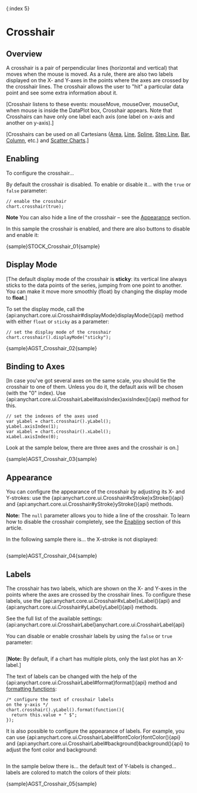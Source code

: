 {:index 5}
# Crosshair

## Overview

A crosshair is a pair of perpendicular lines (horizontal and vertical) that moves when the mouse is moved. As a rule, there are also two labels displayed on the X- and Y-axes in the points where the axes are crossed by the crosshair lines. The crosshair allows the user to "hit" a particular data point and see some extra information about it.

[Crosshair listens to these events: mouseMove, mouseOver, mouseOut, when mouse is inside the DataPlot box, Crosshair appears. Note that Crosshairs can have only one label each axis (one label on x-axis and another on y-axis).]

[Crosshairs can be used on all Cartesians ([Area](../Basic_Charts/Area_Chart), [Line](../Basic_Charts/Line_Chart), [Spline](../Basic_Charts/Spline_Chart), [Step Line](../Basic_Charts/Step_Line_Chart), [Bar](../Basic_Charts/Bar_Chart), [Column](../Basic_Charts/Column_Chart), etc.) and [Scatter Charts](../Basic_Charts/Scatter_Plot/Overview).]

## Enabling

To configure the crosshair...

By default the crosshair is disabled. To enable or disable it... with the `true` or `false` parameter:

```
// enable the crosshair
chart.crosshair(true);
```

**Note** You can also hide a line of the crosshair – see the [Appearance](#appearance) section.

In this sample the crosshair is enabled, and there are also buttons to disable and enable it:

{sample}STOCK\_Crosshair\_01{sample}

## Display Mode

[The default display mode of the crosshair is **sticky**: its vertical line always sticks to the data points of the series, jumping from one point to another. You can make it move more smoothly (float) by changing the display mode to **float**.]

To set the display mode, call the {api:anychart.core.ui.Crosshair#displayMode}displayMode(){api} method with either `float` or `sticky` as a parameter:

```
// set the display mode of the crosshair
chart.crosshair().displayMode("sticky");
```

{sample}AGST\_Crosshair\_02{sample}

## Binding to Axes

[In case you've got several axes on the same scale, you should tie the crosshair to one of them. Unless you do it, the default axis will be chosen (with the "0" index). Use {api:anychart.core.ui.CrosshairLabel#axisIndex}axisIndex(){api} method for this.

```
// set the indexes of the axes used
var yLabel = chart.crosshair().yLabel();
yLabel.axisIndex(1);
var xLabel = chart.crosshair().xLabel();
xLabel.axisIndex(0);
```
Look at the sample below, there are three axes and the crosshair is on.]

{sample}AGST\_Crosshair\_03{sample}

## Appearance

You can configure the appearance of the crosshair by adjusting its X- and Y-strokes: use the {api:anychart.core.ui.Crosshair#xStroke}xStroke(){api} and {api:anychart.core.ui.Crosshair#yStroke}yStroke(){api} methods.

**Note:** The `null` parameter allows you to hide a line of the crosshair. To learn how to disable the crosshair completely, see the [Enabling](#enabling) section of this article.

In the following sample there is... the X-stroke is not displayed:

```

```

{sample}AGST\_Crosshair\_04{sample}

## Labels

The crosshair has two labels, which are shown on the X- and Y-axes in the points where the axes are crossed by the crosshair lines. To configure these labels, use the {api:anychart.core.ui.Crosshair#xLabel}xLabel(){api} and {api:anychart.core.ui.Crosshair#yLabel}yLabel(){api} methods.

See the full list of the available settings: {api:anychart.core.ui.CrosshairLabel}anychart.core.ui.CrosshairLabel{api}

You can disable or enable crosshair labels by using the `false` or `true` parameter:

```

```

[**Note:** By default, if a chart has multiple plots, only the last plot has an X-label.]

The text of labels can be changed with the help of the {api:anychart.core.ui.CrosshairLabel#format}format(){api} method and [formatting functions](../Common_Settings/Text_Formatters#formatting_functions):

```
/* configure the text of crosshair labels
on the y-axis */
chart.crosshair().yLabel().format(function(){
  return this.value + " $";
});
```

It is also possible to configure the appearance of labels. For example, you can use {api:anychart.core.ui.CrosshairLabel#fontColor}fontColor(){api} and {api:anychart.core.ui.CrosshairLabel#background}background(){api} to adjust the font color and background:

```

```

In the sample below there is... the default text of Y-labels is changed... labels are colored to match the colors of their plots:

{sample}AGST\_Crosshair\_05{sample}
